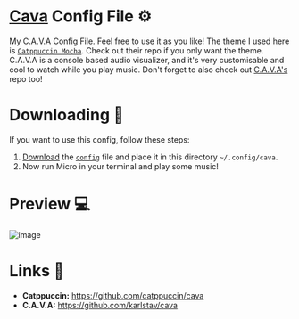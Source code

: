 # [Cava](https://github.com/karlstav/cava) Config File ⚙
My C.A.V.A Config File. Feel free to use it as you like! The theme I used here is [`Catppuccin Mocha`](https://github.com/catppuccin/cava). Check out their repo if you only want the theme. C.A.V.A is a console based audio visualizer, and it's very customisable and cool to watch while you play music. Don't forget to also check out [C.A.V.A's](https://github.com/karlstav/cava) repo too!

# Downloading 🔽
If you want to use this config, follow these steps: <br />
1. [Download](https://github.com/SpyderGamer/Cava-Config-File/releases) the [`config`](https://github.com/SpyderGamer/Cava-Config-File/blob/main/config) file and place it in this directory `~/.config/cava`.
2. Now run Micro in your terminal and play some music!

# Preview 💻
![image](https://user-images.githubusercontent.com/85440857/200107673-e50d10d3-0caf-454f-b59e-b42592a2cb55.png)

# Links 🔗
- **Catppuccin:** https://github.com/catppuccin/cava <br />
- **C.A.V.A:** https://github.com/karlstav/cava
